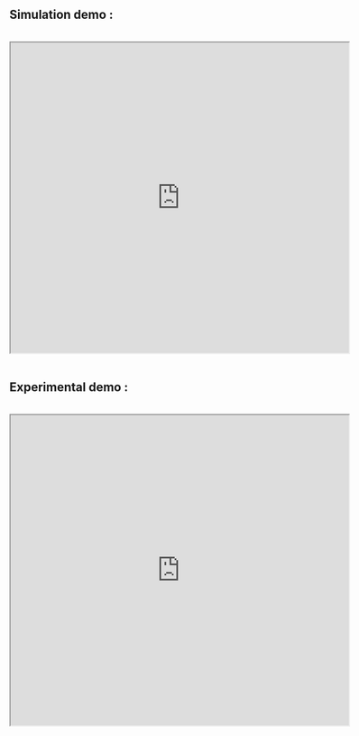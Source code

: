 <h2>Simulation demo :</h2><br>
<div style="text-align:center;"><iframe width="600" height="550" src="https://www.youtube.com/embed/z7cUXIFE1lU"></iframe></div>
<br>
<h2>Experimental demo :</h2><br>
<div style="text-align:center;"><iframe width="600" height="550" src="https://www.youtube.com/embed/wIeORLUh1uQ"></iframe></div>  
